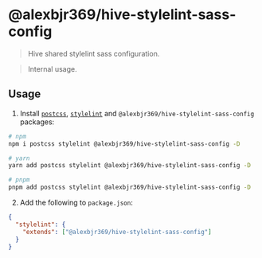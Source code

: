 # @alexbjr369/hive-stylelint-sass-config

> Hive shared stylelint sass configuration.

> Internal usage.

## Usage

1. Install [`postcss`](https://www.npmjs.com/package/postcss), [`stylelint`](https://www.npmjs.com/package/stylelint) and `@alexbjr369/hive-stylelint-sass-config` packages:

```bash
# npm
npm i postcss stylelint @alexbjr369/hive-stylelint-sass-config -D

# yarn
yarn add postcss stylelint @alexbjr369/hive-stylelint-sass-config -D

# pnpm
pnpm add postcss stylelint @alexbjr369/hive-stylelint-sass-config -D
```

2. Add the following to `package.json`:

```json
{
  "stylelint": {
    "extends": ["@alexbjr369/hive-stylelint-sass-config"]
  }
}
```
